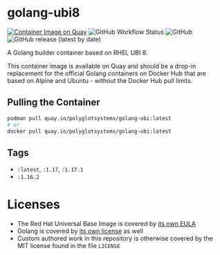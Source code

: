 # golang-ubi8

[![Container Image on Quay](https://img.shields.io/badge/Container%20Image-Quay.io-orange)](https://quay.io/polyglotsystems/golang-ubi) ![GitHub Workflow Status](https://img.shields.io/github/workflow/status/PolyglotSystems/golang-ubi8/Build%20Golang%20UBI%20Container?label=Container%20Build&style=flat-square) ![GitHub](https://img.shields.io/github/license/PolyglotSystems/golang-ubi8) ![GitHub release (latest by date)](https://img.shields.io/github/v/release/PolyglotSystems/golang-ubi8)

A Golang builder container based on RHEL UBI 8.

This container image is available on Quay and should be a drop-in replacement for the official Golang containers on Docker Hub that are based on Alpine and Ubuntu - without the Docker Hub pull limits.

## Pulling the Container

```bash
podman pull quay.io/polyglotsystems/golang-ubi:latest
# or
docker pull quay.io/polyglotsystems/golang-ubi:latest
```

## Tags

- `:latest`, `:1.17`, `:1.17.1`
- `:1.16.2`

# Licenses

- The Red Hat Universal Base Image is covered by [its own EULA](https://www.redhat.com/licenses/EULA_Red_Hat_Universal_Base_Image_English_20190422.pdf)
- Golang is covered by [its own license](https://golang.org/LICENSE) as well
- Custom authored work in this repository is otherwise covered by the MIT license found in the file `LICENSE`
